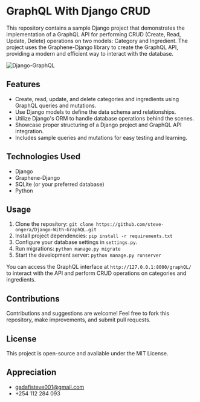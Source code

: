# GraphQL  With Django CRUD 

This repository contains a sample Django project that demonstrates the implementation of a GraphQL API for performing CRUD (Create, Read, Update, Delete) operations on two models: Category and Ingredient. The project uses the Graphene-Django library to create the GraphQL API, providing a modern and efficient way to interact with the database.

![Django-GraphQL](https://github.com/ashishkushwaha22/Django-GraphQL/assets/79715106/953a1a89-6725-4c71-93a0-f34ca8fcaffd)


## Features

- Create, read, update, and delete categories and ingredients using GraphQL queries and mutations.
- Use Django models to define the data schema and relationships.
- Utilize Django's ORM to handle database operations behind the scenes.
- Showcase proper structuring of a Django project and GraphQL API integration.
- Includes sample queries and mutations for easy testing and learning.

## Technologies Used

- Django
- Graphene-Django
- SQLite (or your preferred database)
- Python

## Usage

1. Clone the repository: `git clone https://github.com/steve-ongera/Django-With-GraphQL.git`
2. Install project dependencies: `pip install -r requirements.txt`
3. Configure your database settings in `settings.py`.
4. Run migrations: `python manage.py migrate`
5. Start the development server: `python manage.py runserver`

You can access the GraphQL interface at `http://127.0.0.1:8000/graphQL/` to interact with the API and perform CRUD operations on categories and ingredients.


## Contributions

Contributions and suggestions are welcome! Feel free to fork this repository, make improvements, and submit pull requests.

## License

This project is open-source and available under the MIT License.


## Appreciation

- gadafisteve001@gmail.com
- +254 112 284 093